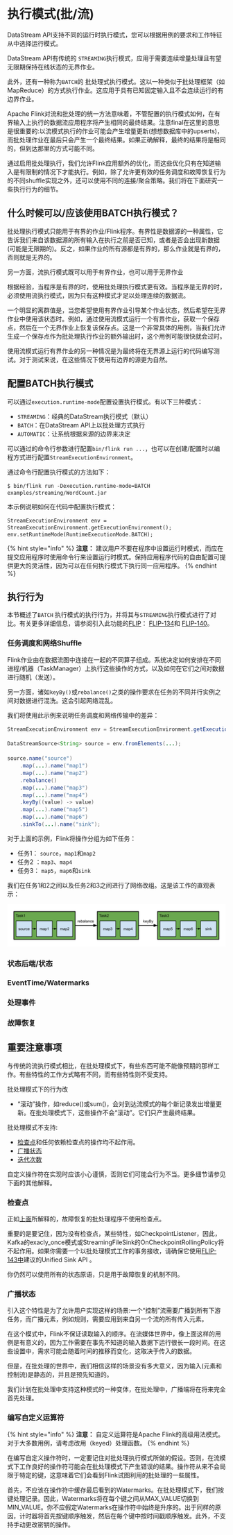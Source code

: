 # 执行模式\(批/流\)

DataStream API支持不同的运行时执行模式，您可以根据用例的要求和工作特征从中选择运行模式。

DataStream API有传统的 `STREAMING`执行模式，应用于需要连续增量处理且有望无限期保持在线状态的无界作业。

此外，还有一种称为`BATCH`的 批处理式执行模式。这以一种类似于批处理框架（如MapReduce）的方式执行作业。这应用于具有已知固定输入且不会连续运行的有边界作业。

Apache Flink对流和批处理的统一方法意味着，不管配置的执行模式如何，在有界输入上执行的数据流应用程序将产生相同的最终结果。注意final在这里的意思是很重要的:以流模式执行的作业可能会产生增量更新\(想想数据库中的upserts\)，而批处理作业在最后只会产生一个最终结果。如果正确解释，最终的结果将是相同的，但到达那里的方式可能不同。

通过启用批处理执行，我们允许Flink应用额外的优化，而这些优化只有在知道输入是有限制的情况下才能执行。例如，除了允许更有效的任务调度和故障恢复行为的不同shuffle实现之外，还可以使用不同的连接/聚合策略。我们将在下面研究一些执行行为的细节。

## 什么时候可以/应该使用BATCH执行模式？

批处理执行模式只能用于有界的作业/Flink程序。有界性是数据源的一种属性，它告诉我们来自该数据源的所有输入在执行之前是否已知，或者是否会出现新数据\(可能是无限期的\)。反之，如果作业的所有源都是有界的，那么作业就是有界的，否则就是无界的。

另一方面，流执行模式既可以用于有界作业，也可以用于无界作业

根据经验，当程序是有界的时，使用批处理执行模式更有效。当程序是无界的时，必须使用流执行模式，因为只有这种模式才足以处理连续的数据流。

一个明显的离群值是，当您希望使用有界作业引导某个作业状态，然后希望在无界作业中使用该状态时。例如，通过使用流模式运行一个有界作业，获取一个保存点，然后在一个无界作业上恢复该保存点。这是一个非常具体的用例，当我们允许生成一个保存点作为批处理执行作业的额外输出时，这个用例可能很快就会过时。

使用流模式运行有界作业的另一种情况是为最终将在无界源上运行的代码编写测试。对于测试来说，在这些情况下使用有边界的源更为自然。

## 配置BATCH执行模式

可以通过`execution.runtime-mode`配置设置执行模式。有以下三种模式：

* `STREAMING`：经典的DataStream执行模式（默认）
* `BATCH`：在DataStream API上以批处理方式执行
* `AUTOMATIC`：让系统根据来源的边界来决定

可以通过的命令行参数进行配置`bin/flink run ...`，也可以在创建/配置时以编程方式进行配置`StreamExecutionEnvironment`。

通过命令行配置执行模式的方法如下：

```text
$ bin/flink run -Dexecution.runtime-mode=BATCH examples/streaming/WordCount.jar
```

本示例说明如何在代码中配置执行模式：

```text
StreamExecutionEnvironment env = StreamExecutionEnvironment.getExecutionEnvironment();
env.setRuntimeMode(RuntimeExecutionMode.BATCH);
```

{% hint style="info" %}
**注意：** 建议用户不要在程序中设置运行时模式，而应在提交应用程序时使用命令行来设置运行时模式。保持应用程序代码的自由配置可提供更大的灵活性，因为可以在任何执行模式下执行同一应用程序。
{% endhint %}

## 执行行为

本节概述了`BATCH` 执行模式的执行行为，并将其与`STREAMING`执行模式进行了对比。有关更多详细信息，请参阅引入此功能的[FLIP](https://cwiki.apache.org/confluence/x/4i94CQ)： [FLIP-134](https://cwiki.apache.org/confluence/x/4i94CQ)和 [FLIP-140](https://cwiki.apache.org/confluence/x/kDh4CQ)。

### 任务调度和网络Shuffle

Flink作业由在数据流图中连接在一起的不同算子组成。系统决定如何安排在不同进程/机器（TaskManager）上执行这些操作的方式，以及如何在它们之间对数据进行随机（发送）。



另一方面，诸如`keyBy()`或`rebalance()`之类的操作要求在任务的不同并行实例之间对数据进行混洗。这会引起网络混乱。

我们将使用此示例来说明任务调度和网络传输中的差异：

```java
StreamExecutionEnvironment env = StreamExecutionEnvironment.getExecutionEnvironment();

DataStreamSource<String> source = env.fromElements(...);

source.name("source")
	.map(...).name("map1")
	.map(...).name("map2")
	.rebalance()
	.map(...).name("map3")
	.map(...).name("map4")
	.keyBy((value) -> value)
	.map(...).name("map5")
	.map(...).name("map6")
	.sinkTo(...).name("sink");
```



对于上面的示例，Flink将操作分组为如下任务：

* 任务1： `source`，`map1`和`map2`
* 任务2 ：`map3`、`map4`
* 任务3： `map5`，`map6`和`sink`

我们在任务1和2之间以及任务2和3之间进行了网络改组。这是该工作的直观表示：

![](../../.gitbook/assets/datastream-example-job-graph.svg)

### 状态后端/状态

### EventTime/Watermarks

### 处理事件

### 故障恢复

## 重要注意事项

与传统的流执行模式相比，在批处理模式下，有些东西可能不能像预期的那样工作。有些特性的工作方式略有不同，而有些特性则不受支持。

批处理模式下的行为改

* “滚动”操作，如reduce\(\)或sum\(\)，会对到达流模式的每个新记录发出增量更新。在批处理模式下，这些操作不会“滚动”。它们只产生最终结果。

批处理模式不支持:

* [检查点](https://ci.apache.org/projects/flink/flink-docs-release-1.12/concepts/stateful-stream-processing.html#stateful-stream-processing)和任何依赖检查点的操作均不起作用。
* [广播状态](https://ci.apache.org/projects/flink/flink-docs-release-1.12/dev/stream/state/broadcast_state.html)
* [迭代次数](https://ci.apache.org/projects/flink/flink-docs-release-1.12/dev/stream/operators/#iterate)

自定义操作符在实现时应该小心谨慎，否则它们可能会行为不当。更多细节请参见下面的其他解释。

### 检查点

正如[上面](https://ci.apache.org/projects/flink/flink-docs-release-1.12/dev/datastream_execution_mode.html#failure-recovery)所解释的，故障恢复的批处理程序不使用检查点。

重要的是要记住，因为没有检查点，某些特性，如CheckpointListener，因此，Kafka的exacly\_once模式或StreamingFileSink的OnCheckpointRollingPolicy将不起作用。如果你需要一个以批处理模式工作的事务接收，请确保它使用[FLIP-143中](https://cwiki.apache.org/confluence/x/KEJ4CQ)建议的Unified Sink API 。

你仍然可以使用所有的状态原语，只是用于故障恢复的机制不同。

### 广播状态

引入这个特性是为了允许用户实现这样的场景:一个“控制”流需要广播到所有下游任务，而广播元素，例如规则，需要应用到来自另一个流的所有传入元素。

在这个模式中，Flink不保证读取输入的顺序。在流媒体世界中，像上面这样的用例是有意义的，因为工作需要在事先不知道的输入数据下运行很长一段时间。在这些设置中，需求可能会随着时间的推移而变化，这取决于传入的数据。

但是，在批处理的世界中，我们相信这样的场景没有多大意义，因为输入\(元素和控制流\)是静态的，并且是预先知道的。

我们计划在批处理中支持这种模式的一种变体，在批处理中，广播端将在将来完全首先处理。

### 编写自定义运算符

{% hint style="info" %}
**注意：** 自定义运算符是Apache Flink的高级用法模式。对于大多数用例，请考虑改用（keyed）处理函数。
{% endhint %}

在编写自定义操作符时，一定要记住对批处理执行模式所做的假设。否则，在流模式下工作良好的操作符可能会在批处理模式下产生错误的结果。操作符从来不会局限于特定的键，这意味着它们会看到Flink试图利用的批处理的一些属性。

首先，不应该在操作符中缓存最后看到的Watermarks。在批处理模式下，我们按键处理记录。因此，Watermarks将在每个键之间从MAX\_VALUE切换到MIN\_VALUE。你不应假定Watermarks在操作符中始终是升序的。出于同样的原因，计时器将首先按键顺序触发，然后在每个键中按时间戳顺序触发。此外，不支持手动更改密钥的操作。

